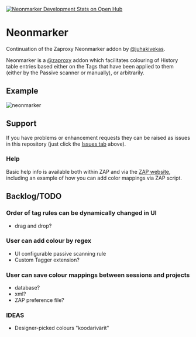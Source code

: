 [![Neonmarker Development Stats on Open Hub](https://www.openhub.net/p/neonmarker/widgets/project_thin_badge.gif)](https://www.openhub.net/p/neonmarker)

# Neonmarker

Continuation of the Zaproxy Neonmarker addon by [@juhakivekas](https://github.com/juhakivekas).

Neonmarker is a [@zaproxy](https://github.com/zaproxy/) addon which facilitates colouring of History table entries based either on the Tags that have been applied to them (either by the Passive scanner or manually), or arbitrarily.


## Example

![neonmarker](https://user-images.githubusercontent.com/7570458/81472264-ce5c6280-91c4-11ea-82e9-1dd1556a2746.gif)

## Support

If you have problems or enhancement requests they can be raised as issues in this repository (just click the [Issues tab](https://github.com/kingthorin/neonmarker/issues) above).

### Help

Basic help info is available both within ZAP and via the [ZAP website](https://www.zaproxy.org/docs/desktop/addons/neonmarker/), including an example of how you can add color mappings via ZAP script.

## Backlog/TODO

### Order of tag rules can be dynamically changed in UI
- drag and drop?

### User can add colour by regex
- UI configurable passive scanning rule
- Custom Tagger extension?

### User can save colour mappings between sessions and projects
- database?
- xml?
- ZAP preference file?

### IDEAS
- Designer-picked colours "koodarivärit"
